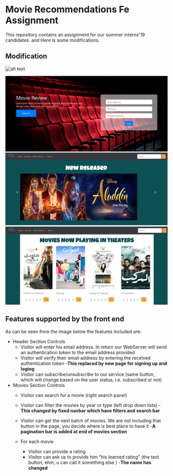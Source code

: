 # Movie Recommendations Fe Assignment
This repository contains an assignment for our summer interns'19 candidates.
and Here is some modifications.

## Modification

![alt text](img.png)

![alt text](img1.PNG)
![alt text](img3.PNG)
![alt text](img2.PNG)


## Features supported by the front end 
As can be seen from the image below the features included are: 
 - Header Section Controls
   - Visitor will enter his email address. In return our WebServer will send an authentication token to the email address provided
   - Visitor will verify their email address by entering the received authentication token 
   -**This replaced by new page for signing up and loging** 
   - Visitor can subscribe/unsubscribe to our service (same button, which will change based on the user status, i.e. subscribed or not)
 - Movies Section Controls 
   - Visitor can search for a movie (right search panel)
   - Visitor can filter the movies by year or type (left drop down lists)
   -**This changed by fixed navbar which have filters and search bar** 
     
   - Visitor can get the next batch of movies. We are not including that button in the page, you decide where is best place to have it
   -**A pagination bar is added at end of movies section**
   - For each movie
     - Visitor can provide a rating 
     - Visitor can ask us to provide him "his learned rating" (the test button, ehm, u can call it something else )
     -**The name has changed**

 
  



